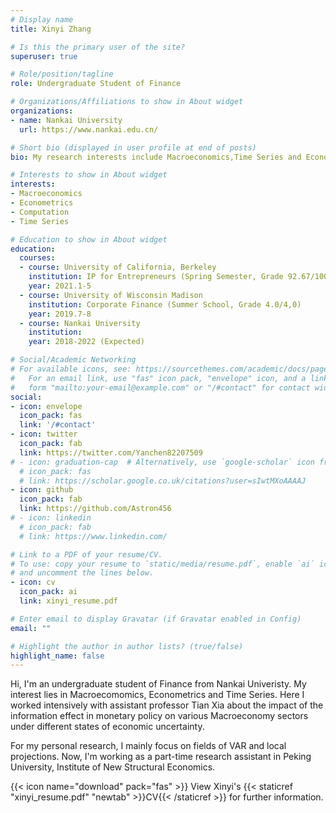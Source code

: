 ```yaml
---
# Display name
title: Xinyi Zhang

# Is this the primary user of the site?
superuser: true

# Role/position/tagline
role: Undergraduate Student of Finance

# Organizations/Affiliations to show in About widget
organizations:
- name: Nankai University
  url: https://www.nankai.edu.cn/

# Short bio (displayed in user profile at end of posts)
bio: My research interests include Macroeconomics,Time Series and Econometrics.

# Interests to show in About widget
interests:
- Macroeconomics
- Econometrics
- Computation
- Time Series

# Education to show in About widget
education:
  courses:
  - course: University of California, Berkeley
    institution: IP for Entrepreneurs (Spring Semester, Grade 92.67/100)
    year: 2021.1-5
  - course: University of Wisconsin Madison
    institution: Corporate Finance (Summer School, Grade 4.0/4,0)
    year: 2019.7-8
  - course: Nankai University
    institution: 
    year: 2018-2022 (Expected)

# Social/Academic Networking
# For available icons, see: https://sourcethemes.com/academic/docs/page-builder/#icons
#   For an email link, use "fas" icon pack, "envelope" icon, and a link in the
#   form "mailto:your-email@example.com" or "/#contact" for contact widget.
social:
- icon: envelope
  icon_pack: fas
  link: '/#contact'
- icon: twitter
  icon_pack: fab
  link: https://twitter.com/Yanchen82207509
# - icon: graduation-cap  # Alternatively, use `google-scholar` icon from `ai` icon pack
  # icon_pack: fas
  # link: https://scholar.google.co.uk/citations?user=sIwtMXoAAAAJ
- icon: github
  icon_pack: fab
  link: https://github.com/Astron456
# - icon: linkedin
  # icon_pack: fab
  # link: https://www.linkedin.com/

# Link to a PDF of your resume/CV.
# To use: copy your resume to `static/media/resume.pdf`, enable `ai` icons in `params.toml`, 
# and uncomment the lines below.
- icon: cv
  icon_pack: ai
  link: xinyi_resume.pdf

# Enter email to display Gravatar (if Gravatar enabled in Config)
email: ""

# Highlight the author in author lists? (true/false)
highlight_name: false
---
```


Hi, I'm an undergraduate student of Finance from Nankai Univeristy. My interest lies in Macroecomomics, Econometrics and Time Series. Here I worked intensively with assistant professor Tian Xia about the impact of the information effect in monetary policy on various Macroeconomy sectors under different states of economic uncertainty.

For my personal research, I mainly focus on fields of VAR and local projections. Now, I'm working as a part-time research assistant in Peking University, Institute of New Structural Economics. 

{{< icon name="download" pack="fas" >}} View Xinyi's {{< staticref "xinyi_resume.pdf" "newtab" >}}CV{{< /staticref >}} for further information.
